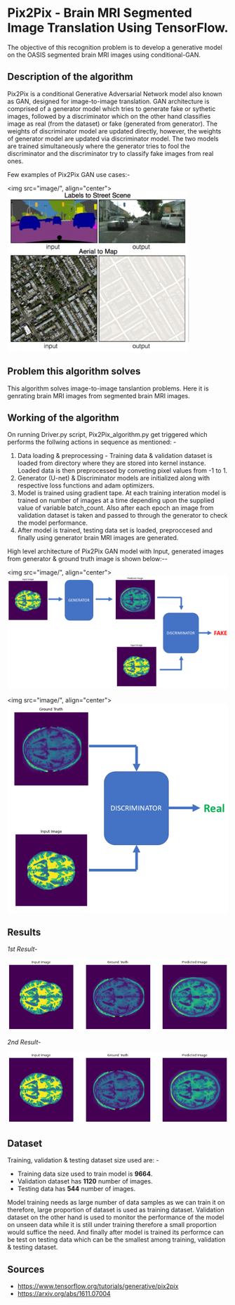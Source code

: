 # Pix2Pix - Brain MRI Segmented Image Translation Using TensorFlow.
The objective of this recognition problem is to develop a generative model on the OASIS segmented brain MRI images using conditional-GAN.

## Description of the algorithm
Pix2Pix is a conditional Generative Adversarial Network model also known as GAN, designed for image-to-image translation.
GAN architecture is comprised of a generator model which tries to generate fake or sythetic images, followed by a discriminator which on the other hand classifies image as real (from the dataset) or fake (generated from generator).
The weights of discriminator model are updated directly, however, the weights of generator model are updated via discriminator model. The two models are trained simultaneously where the generator tries to fool the discriminator and the discriminator try to classify fake images from real ones.

Few examples of Pix2Pix GAN use cases:- 

<img src="image/", align="center"> ![](images/Pix2Pix_examples.PNG) </img>

## Problem this algorithm solves
This algorithm solves image-to-image tanslantion problems. Here it is genrating brain MRI images from segmented brain MRI images.

## Working of the algorithm
On running Driver.py script, Pix2Pix_algorithm.py get triggered which performs the follwing actions in sequence as mentioned: -

1. Data loading & preprocessing - Training data & validation dataset is loaded from directory where they are stored into kernel instance. Loaded data is then preprocessed by conveting pixel values from -1 to 1.
1. Generator (U-net) & Discriminator models are initialized along with respective loss functions and adam optimizers.
1. Model is trained using gradient tape. At each training interation model is trained on number of images at a time depending upon the supplied value of variable batch_count. Also after each epoch an image from validation dataset is taken and passed to through the generator to check the model performance.
1. After model is trained, testing data set is loaded, preproccesed and finally using generator brain MRI images are generated.

High level architecture of Pix2Pix GAN model with Input, generated images from generator & ground truth image is shown below:--

<img src="image/", align="center"> ![](images/GAN_fake.png) </img>


<img src="image/", align="center"> ![](images/GAN_real.png) </img>


## Results
*1st Result-*

![](images/Result1.png)

*2nd Result-*

![](images/Result2.png)


## Dataset
Training, validation & testing dataset size used are: -
* Training data size used to train model is **9664**.
* Validation dataset has **1120** number of images.
* Testing data has **544** number of images.  

Model training needs as large number of data samples as we can train it on therefore, large proportion of dataset is used as training dataset. Validation dataset on the other hand is used to monitor the performance of the model on unseen data while it is still under training therefore a small proportion would suffice the need. And finally after model is trained its performce can be test on testing data which can be the smallest among training, validation & testing dataset.


## Sources
* https://www.tensorflow.org/tutorials/generative/pix2pix
* https://arxiv.org/abs/1611.07004